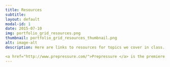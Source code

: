 ```yaml
---
title: Resources
subtitle: 
layout: default
modal-id: 1
date: 2015-07-10
img: portfolio_grid_resources.png
thumbnail: portfolio_grid_resources_thumbnail.png
alt: image-alt
description: Here are links to resources for topics we cover in class.

<a href="http://www.prepressure.com/">Prepressure </a> is the premiere online resource for Printing and Prepress news and  
---
```

